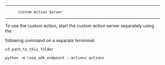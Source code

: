 -------------------------------------

          Custom Action Server
------------------------------------

To use the custom action, start the custom action server separately using the 

following command on a separate terminnal:


`
cd path_to_this_folder
`

`
python -m rasa_sdk.endpoint --actions actions
`
